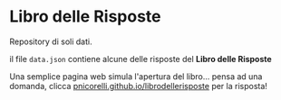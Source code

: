 # Libro delle Risposte

Repository di soli dati.

il file `data.json` contiene alcune delle risposte del **Libro delle Risposte**

Una semplice pagina web simula l'apertura del libro... pensa ad una domanda, clicca [pnicorelli.github.io/librodellerisposte](http://pnicorelli.github.io/librodellerisposte) per la risposta!
